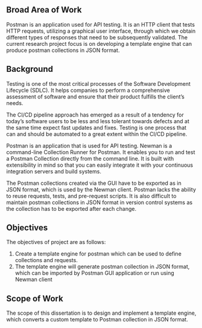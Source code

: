 ## Broad Area of Work
Postman is an application used for API testing. It is an HTTP client that tests HTTP requests, utilizing a graphical user interface, through which we obtain different types of responses that need to be subsequently validated. The current research project focus is on developing a template engine that can produce postman collections in JSON format.

## Background

Testing is one of the most critical processes of the Software Development Lifecycle (SDLC). It helps companies to perform a comprehensive assessment of software and ensure that their product fulfills the client’s needs.

The CI/CD pipeline approach has emerged as a result of a tendency for today’s software users to be less and less tolerant towards defects and at the same time expect fast updates and fixes. Testing is one process that can and should be automated to a great extent within the CI/CD pipeline.

Postman is an application that is used for API testing. Newman is a command-line Collection Runner for Postman. It enables you to run and test a Postman Collection directly from the command line. It is built with extensibility in mind so that you can easily integrate it with your continuous integration servers and build systems.

The Postman collections created via the GUI have to be exported as in JSON format, which is used by the Newman client. Postman lacks the ability to reuse requests, tests, and pre-request scripts. It is also difficult to maintain postman collections in JSON format in version control systems as the collection has to be exported after each change.



## Objectives
The objectives of project are as follows:

1. Create a template engine for postman which can be used to define collections and requests.
2. The template engine will generate postman collection in JSON format, which can be imported by Postman GUI application or run using Newman client

## Scope of Work

The scope of this dissertation is to design and implement a template engine, which converts a custom template to Postman collection in JSON format.
